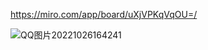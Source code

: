 https://miro.com/app/board/uXjVPKqVqOU=/


![QQ图片20221026164241](https://user-images.githubusercontent.com/109771382/197978587-949d95a2-d48f-4e36-bdb8-d28bc68a4464.png)
